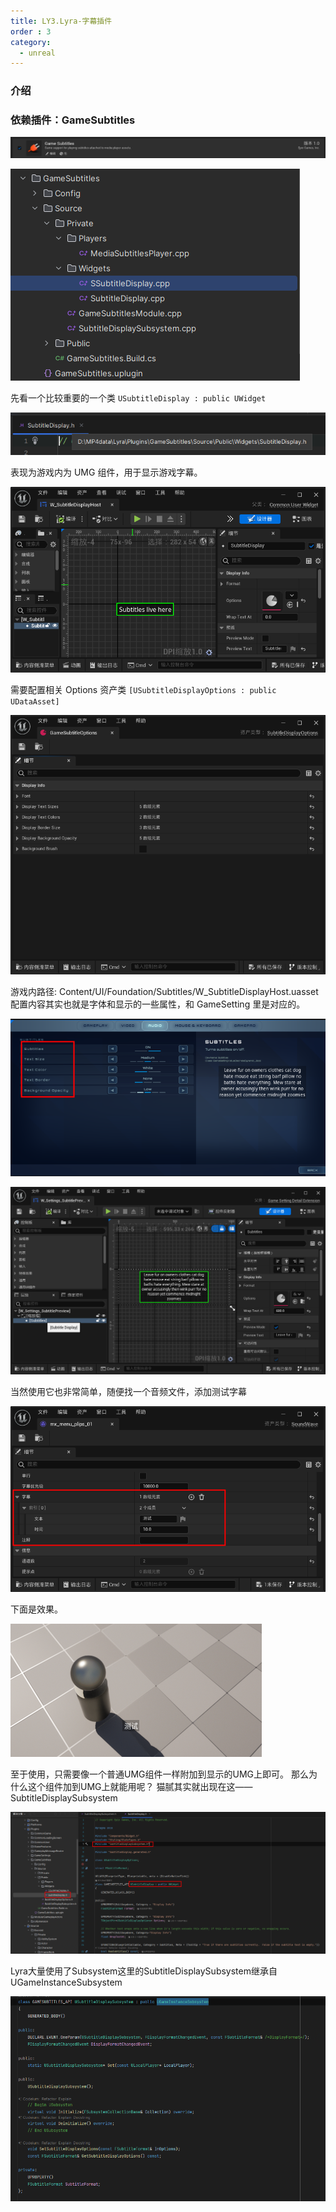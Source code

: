 ```yaml
---
title: LY3.Lyra-字幕插件
order : 3
category:
  - unreal
---
```


### 介绍

### 依赖插件：GameSubtitles

![](..%2Fassets%2Flyrasub1.png)

![](..%2Fassets%2Flyrasub2.png)

<ChatMessage avatar="../../assets/emoji/bqb (3).png" :avatarWidth="40" alignLeft>

先看一个比较重要的一个类 `USubtitleDisplay : public UWidget`

</ChatMessage>

![](..%2Fassets%2Flyrasub3.png)

<ChatMessage avatar="../../assets/emoji/ybk.png" :avatarWidth="40" alignLeft>
表现为游戏内为 UMG 组件，用于显示游戏字幕。
</ChatMessage>

![](..%2Fassets%2Flyrasub4.png)

<ChatMessage avatar="../../assets/emoji/bqb (4).png" :avatarWidth="40">

需要配置相关 Options 资产类 `[USubtitleDisplayOptions : public UDataAsset]`

</ChatMessage>

![](..%2Fassets%2Flyrasub5.png)

<ChatMessage avatar="../../assets/emoji/bqb (3).png" :avatarWidth="40" alignLeft>
游戏内路径: Content/UI/Foundation/Subtitles/W_SubtitleDisplayHost.uasset 
</ChatMessage>

<ChatMessage avatar="../../assets/emoji/new4.png" :avatarWidth="40" alignLeft>
配置内容其实也就是字体和显示的一些属性，和 GameSetting 里是对应的。
</ChatMessage>


![](..%2Fassets%2Flyrasub6.png)

![](..%2Fassets%2Flyrasub7.png)

<ChatMessage avatar="../../assets/emoji/new1.png" :avatarWidth="40" alignLeft>
当然使用它也非常简单，随便找一个音频文件，添加测试字幕
</ChatMessage>

![](..%2Fassets%2Flyrasub8.png)

<ChatMessage avatar="../../assets/emoji/ybk.png" :avatarWidth="40" alignLeft>
下面是效果。
</ChatMessage>

![](..%2Fassets%2Flyrasub9.png)

<ChatMessage avatar="../../assets/emoji/ybk.png" :avatarWidth="40" alignLeft>
至于使用，只需要像一个普通UMG组件一样附加到显示的UMG上即可。
</ChatMessage>

<ChatMessage avatar="../../assets/emoji/bqb (4).png" :avatarWidth="40">
那么为什么这个组件加到UMG上就能用呢？
</ChatMessage>

<ChatMessage avatar="../../assets/emoji/ybk.png" :avatarWidth="40" alignLeft>
猫腻其实就出现在这——SubtitleDisplaySubsystem
</ChatMessage>

![](..%2Fassets%2Fsubsub.png)

<ChatMessage avatar="../../assets/emoji/ybk.png" :avatarWidth="40" alignLeft>
Lyra大量使用了Subsystem这里的SubtitleDisplaySubsystem继承自UGameInstanceSubsystem
</ChatMessage>

![](..%2Fassets%2Fusesubtitle.png)